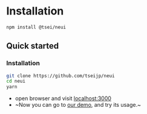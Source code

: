 # Installation

```sh
npm install @tsei/neui
```


## Quick started

### Installation

```sh
git clone https://github.com/tseijp/neui
cd neui
yarn
```

- open browser and visit [localhost:3000](localhost:3000)
- ~Now you can go to [our demo](https://tseijp.github.io/neui), and try its usage.~

